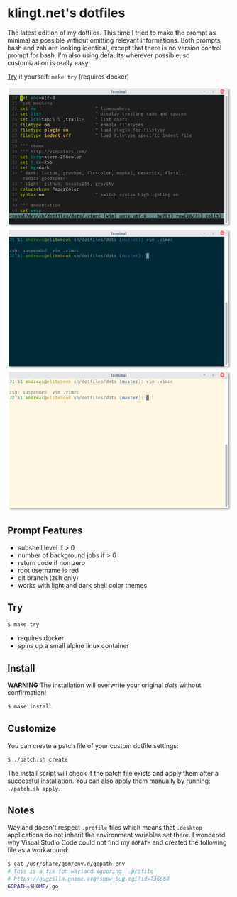 # klingt.net's dotfiles

The latest edition of my dotfiles.
This time I tried to make the prompt as minimal as possible without omitting relevant informations.
Both prompts, bash and zsh are looking identical, except that there is no version control prompt for bash.
I'm also using defaults wherever possible, so customization is really easy.

[Try](#try) it yourself: `make try` (requires docker)

![vim with papercolor theme](vim.png)
![terminal with solarized-dark theme](terminal-dark.png)
![terminal with solarized-light theme](terminal-light.png)

## Prompt Features

- subshell level if > 0
- number of background jobs if > 0
- return code if non zero
- root username is red
- git branch (zsh only)
- works with light and dark shell color themes

## Try

```sh
$ make try
```

- requires docker
- spins up a small alpine linux container

## Install

**WARNING** The installation will overwrite your original *dots* without confirmation!

```sh
$ make install
```

## Customize

You can create a patch file of your custom dotfile settings:

```sh
$ ./patch.sh create
```

The install script will check if the patch file exists and apply them after a successful installation.
You can also apply them manually by running: `./patch.sh apply`.

## Notes

Wayland doesn't respect `.profile` files which means that `.desktop` applications do not inherit the environment variables set there.
I wondered why Visual Studio Code could not find my `GOPATH` and created the following file as a workaround:

```sh
$ cat /usr/share/gdm/env.d/gopath.env
# This is a fix for wayland ignoring `.profile`
# https://bugzilla.gnome.org/show_bug.cgi?id=736660
GOPATH=$HOME/.go
```
